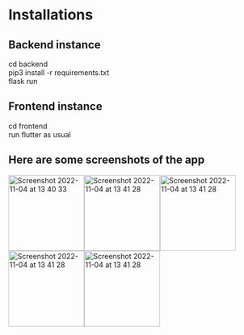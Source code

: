 
# Installations



## Backend instance
cd backend\
pip3 install -r requirements.txt\
flask run

## Frontend instance
cd frontend\
run flutter as usual 

## Here are some screenshots of the app

<img width="150" alt="Screenshot 2022-11-04 at 13 40 33" src="https://user-images.githubusercontent.com/64778810/199915991-c634a1a3-2ea2-4118-8e9d-93f89d21a05c.png"><img width="150" alt="Screenshot 2022-11-04 at 13 41 28" src="https://user-images.githubusercontent.com/64778810/199916017-8d98e34a-f66f-4c76-8493-697a3bc0af32.png"><img width="150" alt="Screenshot 2022-11-04 at 13 41 28" src="https://user-images.githubusercontent.com/64778810/199916393-9d398b4e-4337-4bdc-8191-5d4ea5577566.png"><img width="150" alt="Screenshot 2022-11-04 at 13 41 28" src="https://user-images.githubusercontent.com/64778810/199916511-d0ea5be2-722e-4afa-bd66-fd854ff8de0f.png"><img width="150" alt="Screenshot 2022-11-04 at 13 41 28" src="https://user-images.githubusercontent.com/64778810/199916579-7f079e3c-4649-4ba9-ab29-a77792dcd54f.png">
